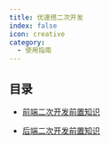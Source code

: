 ```yaml
---
title: 优速搭二次开发
index: false
icon: creative
category:
  - 使用指南
---
```


## 目录

- [前端二次开发前置知识](fontend/intro.md)

- [后端二次开发前置知识](backend/intro.md)
